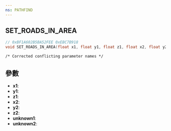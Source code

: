```yaml
---
ns: PATHFIND
---
```

## SET_ROADS_IN_AREA

```c
// 0xBF1A602B5BA52FEE 0xEBC7B918
void SET_ROADS_IN_AREA(float x1, float y1, float z1, float x2, float y2, float z2, BOOL unknown1, BOOL unknown2);
```

```
/* Corrected conflicting parameter names */  
```

## 參數
* **x1**: 
* **y1**: 
* **z1**: 
* **x2**: 
* **y2**: 
* **z2**: 
* **unknown1**: 
* **unknown2**: 


